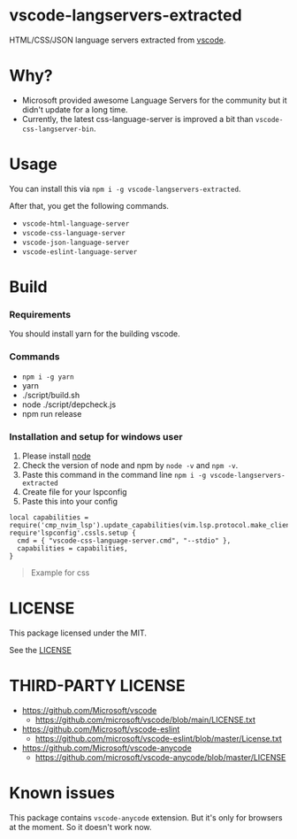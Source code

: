 # vscode-langservers-extracted

HTML/CSS/JSON language servers extracted from [vscode](https://github.com/Microsoft/vscode).


# Why?

- Microsoft provided awesome Language Servers for the community but it didn't update for a long time.
- Currently, the latest css-language-server is improved a bit than `vscode-css-langserver-bin`.


# Usage

You can install this via `npm i -g vscode-langservers-extracted`.

After that, you get the following commands.

- `vscode-html-language-server`
- `vscode-css-language-server`
- `vscode-json-language-server`
- `vscode-eslint-language-server`


# Build

### Requirements

You should install yarn for the building vscode.


### Commands

- `npm i -g yarn`
- yarn
- ./script/build.sh
- node ./script/depcheck.js
- npm run release


### Installation and setup for windows user

1. Please install [node](https://nodejs.org/en/)
2. Check the version of node and npm by `node -v` and `npm -v`.
3. Paste this command in the command line `npm i -g vscode-langservers-extracted`
4. Create file for your lspconfig
5. Paste this into your config
```
local capabilities = require('cmp_nvim_lsp').update_capabilities(vim.lsp.protocol.make_client_capabilities())
require'lspconfig'.cssls.setup {
  cmd = { "vscode-css-language-server.cmd", "--stdio" },
  capabilities = capabilities,
}
```
> Example for css


# LICENSE

This package licensed under the MIT.

See the [LICENSE](./LICENSE)


# THIRD-PARTY LICENSE 

- https://github.com/Microsoft/vscode
  - https://github.com/microsoft/vscode/blob/main/LICENSE.txt
- https://github.com/Microsoft/vscode-eslint
  - https://github.com/microsoft/vscode-eslint/blob/master/License.txt
- https://github.com/Microsoft/vscode-anycode
  - https://github.com/microsoft/vscode-anycode/blob/master/LICENSE

# Known issues

This package contains `vscode-anycode` extension. But it's only for browsers at the moment. So it doesn't work now.

